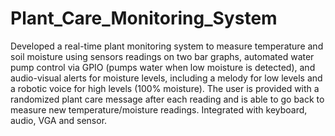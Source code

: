 # Plant_Care_Monitoring_System

Developed a real-time plant monitoring system to measure temperature and soil moisture using sensors readings on two bar graphs, automated water pump control via GPIO (pumps water when low moisture is detected), and audio-visual alerts for moisture levels, including a melody for low levels and a robotic voice for high levels (100% moisture).  The user is provided with a randomized plant care message after each reading and is able to go back to measure new temperature/moisture readings. Integrated with keyboard, audio, VGA and sensor.
